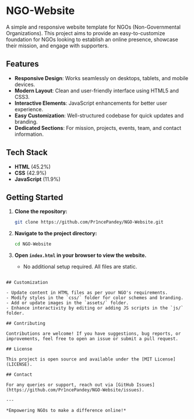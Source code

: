 # NGO-Website

A simple and responsive website template for NGOs (Non-Governmental Organizations). This project aims to provide an easy-to-customize foundation for NGOs looking to establish an online presence, showcase their mission, and engage with supporters.

## Features

- **Responsive Design**: Works seamlessly on desktops, tablets, and mobile devices.
- **Modern Layout**: Clean and user-friendly interface using HTML5 and CSS3.
- **Interactive Elements**: JavaScript enhancements for better user experience.
- **Easy Customization**: Well-structured codebase for quick updates and branding.
- **Dedicated Sections**: For mission, projects, events, team, and contact information.

## Tech Stack

- **HTML** (45.2%)
- **CSS** (42.9%)
- **JavaScript** (11.9%)

## Getting Started

1. **Clone the repository:**
   ```sh
   git clone https://github.com/Pr1ncePandey/NGO-Website.git
   ```

2. **Navigate to the project directory:**
   ```sh
   cd NGO-Website
   ```

3. **Open `index.html` in your browser to view the website.**
   - No additional setup required. All files are static.

```

## Customization

- Update content in HTML files as per your NGO's requirements.
- Modify styles in the `css/` folder for color schemes and branding.
- Add or update images in the `assets/` folder.
- Enhance interactivity by editing or adding JS scripts in the `js/` folder.

## Contributing

Contributions are welcome! If you have suggestions, bug reports, or improvements, feel free to open an issue or submit a pull request.

## License

This project is open source and available under the [MIT License](LICENSE).

## Contact

For any queries or support, reach out via [GitHub Issues](https://github.com/Pr1ncePandey/NGO-Website/issues).

---

*Empowering NGOs to make a difference online!*
